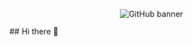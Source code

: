<p align="center">
  <img src="./il_fullxfull.5951491243_n5uj.avif" alt="GitHub banner">
</p>
## Hi there 👋

<!--
**Shrey0561/Shrey0561** is a ✨ _special_ ✨ repository because its `README.md` (this file) appears on your GitHub profile.

Here are some ideas to get you started:

- 🔭 I’m currently working on ...
- 🌱 I’m currently learning ...
- 👯 I’m looking to collaborate on ...
- 🤔 I’m looking for help with ...
- 💬 Ask me about ...
- 📫 How to reach me: ...
- 😄 Pronouns: ...
- ⚡ Fun fact: ...
-->

